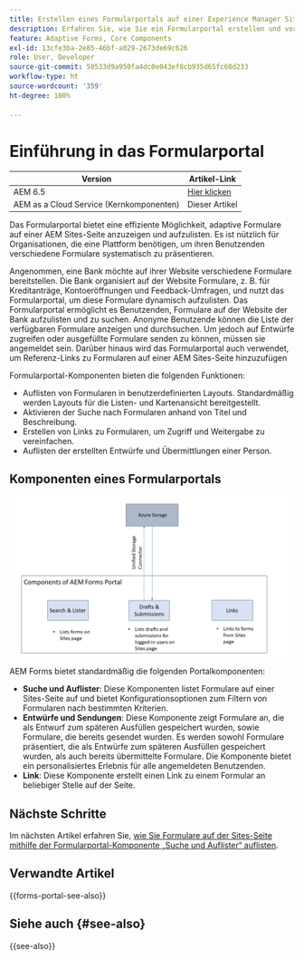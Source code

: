```yaml
---
title: Erstellen eines Formularportals auf einer Experience Manager Sites-Seite
description: Erfahren Sie, wie Sie ein Formularportal erstellen und vordefinierte Kernkomponenten auf einer AEM Sites-Seite verwenden.
feature: Adaptive Forms, Core Components
exl-id: 13cfe3ba-2e85-46bf-a029-2673de69c626
role: User, Developer
source-git-commit: 58533d9a950fa4dc0e043ef8cb935d65fc68d233
workflow-type: ht
source-wordcount: '359'
ht-degree: 100%

---
```



# Einführung in das Formularportal

| Version | Artikel-Link |
| -------- | ---------------------------- |
| AEM 6.5 | [Hier klicken](https://experienceleague.adobe.com/docs/experience-manager-65/forms/publish-process-aem-forms/introduction-publishing-forms.html?lang=de) |
| AEM as a Cloud Service (Kernkomponenten) | Dieser Artikel |

Das Formularportal bietet eine effiziente Möglichkeit, adaptive Formulare auf einer AEM Sites-Seite anzuzeigen und aufzulisten. Es ist nützlich für Organisationen, die eine Plattform benötigen, um ihren Benutzenden verschiedene Formulare systematisch zu präsentieren.

Angenommen, eine Bank möchte auf ihrer Website verschiedene Formulare bereitstellen. Die Bank organisiert auf der Website Formulare, z. B. für Kreditanträge, Kontoeröffnungen und Feedback-Umfragen, und nutzt das Formularportal, um diese Formulare dynamisch aufzulisten. Das Formularportal ermöglicht es Benutzenden, Formulare auf der Website der Bank aufzulisten und zu suchen. Anonyme Benutzende können die Liste der verfügbaren Formulare anzeigen und durchsuchen. Um jedoch auf Entwürfe zugreifen oder ausgefüllte Formulare senden zu können, müssen sie angemeldet sein. Darüber hinaus wird das Formularportal auch verwendet, um Referenz-Links zu Formularen auf einer AEM Sites-Seite hinzuzufügen

Formularportal-Komponenten bieten die folgenden Funktionen:

* Auflisten von Formularen in benutzerdefinierten Layouts. Standardmäßig werden Layouts für die Listen- und Kartenansicht bereitgestellt. 
* Aktivieren der Suche nach Formularen anhand von Titel und Beschreibung.
* Erstellen von Links zu Formularen, um Zugriff und Weitergabe zu vereinfachen.
* Auflisten der erstellten Entwürfe und Übermittlungen einer Person.

## Komponenten eines Formularportals

![Komponenten eines Formularportals](/help/forms/assets/forms-portal.png)

AEM Forms bietet standardmäßig die folgenden Portalkomponenten:

* **Suche und Auflister**: Diese Komponenten listet Formulare auf einer Sites-Seite auf und bietet Konfigurationsoptionen zum Filtern von Formularen nach bestimmten Kriterien.
* **Entwürfe und Sendungen**: Diese Komponente zeigt Formulare an, die als Entwurf zum späteren Ausfüllen gespeichert wurden, sowie Formulare, die bereits gesendet wurden. Es werden sowohl Formulare präsentiert, die als Entwürfe zum späteren Ausfüllen gespeichert wurden, als auch bereits übermittelte Formulare. Die Komponente bietet ein personalisiertes Erlebnis für alle angemeldeten Benutzenden.
* **Link**: Diese Komponente erstellt einen Link zu einem Formular an beliebiger Stelle auf der Seite.

## Nächste Schritte

Im nächsten Artikel erfahren Sie, [wie Sie Formulare auf der Sites-Seite mithilfe der Formularportal-Komponente „Suche und Auflister“ auflisten](/help/forms/list-forms-on-sites-page.md).

## Verwandte Artikel

{{forms-portal-see-also}}

## Siehe auch {#see-also}

{{see-also}}